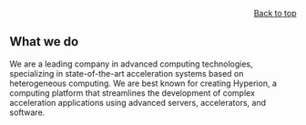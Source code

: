 <div id="readme" class="Box-body readme blob js-code-block-container">
<article class="markdown-body entry-content p-3 p-md-6" itemprop="text">
<p align="right">
<a href="https://github.com/oreol-ag/employee-handbook#--employee-handbook">Back to top</a>
</p>

# What we do
We are a leading company in advanced computing technologies, specializing in state-of-the-art acceleration systems based on heterogeneous computing. We are best known for creating Hyperion, a computing platform that streamlines the development of complex acceleration applications using advanced servers, accelerators, and software.